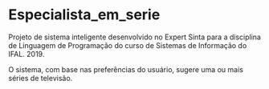 # Especialista_em_serie
Projeto de sistema inteligente desenvolvido no Expert Sinta para a disciplina de Linguagem de Programação do curso de Sistemas de Informação do IFAL. 2019.

O sistema, com base nas preferências do usuário, sugere uma ou mais séries de televisão.
